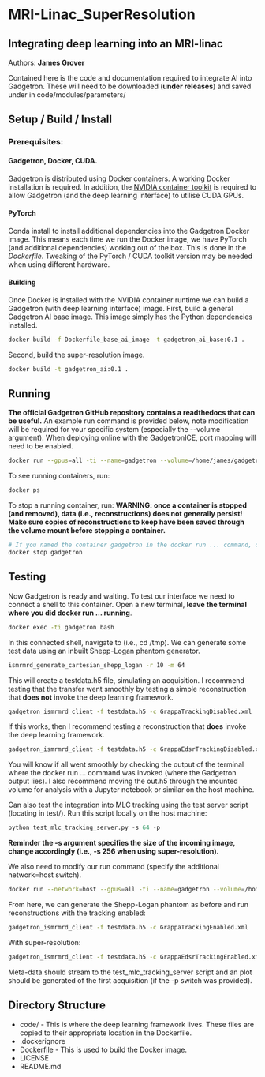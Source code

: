 # MRI-Linac_SuperResolution
## Integrating deep learning into an MRI-linac

Authors: **James Grover**

Contained here is the code and documentation required to integrate AI into Gadgetron. 
These will need to be downloaded (**under releases**) and saved under in code/modules/parameters/

## Setup / Build / Install
### Prerequisites:
#### Gadgetron, Docker, CUDA.
[Gadgetron](https://github.com/gadgetron/gadgetron) is distributed using Docker containers. A working Docker installation is required. In addition, the [NVIDIA container toolkit](https://docs.nvidia.com/datacenter/cloud-native/container-toolkit/install-guide.html) is required to allow Gadgetron (and the deep learning interface) to utilise CUDA GPUs. 

#### PyTorch
Conda install to install additional dependencies into the Gadgetron Docker image. This means each time we run the Docker image, we have PyTorch (and additional dependencies) working out of the box. This is done in the *Dockerfile*. Tweaking of the PyTorch / CUDA toolkit version may be needed when using different hardware.

#### Building
Once Docker is installed with the NVIDIA container runtime we can build a Gadgetron (with deep learning interface) image.
First, build a general Gadgetron AI base image. This image simply has the Python dependencies installed.
```sh
docker build -f Dockerfile_base_ai_image -t gadgetron_ai_base:0.1 .
```

Second, build the super-resolution image.
```sh
docker build -t gadgetron_ai:0.1 .
```

## Running
**The official Gadgetron GitHub repository contains a readthedocs that can be useful.** 
An example run command is provided below, note modification will be required for your specific system (especially the --volume argument). 
When deploying online with the GadgetronICE, port mapping will need to be enabled.

```sh
docker run --gpus=all -ti --name=gadgetron --volume=/home/james/gadgetron_data:/tmp/gadgetron_data --rm gadgetron_ai:0.1
```
To see running containers, run:
```sh
docker ps
```
To stop a running container, run: **WARNING: once a container is stopped (and removed), data (i.e., reconstructions) does not generally persist! Make sure copies of reconstructions to keep have been saved through the volume mount before stopping a container.**
```sh
# If you named the container gadgetron in the docker run ... command, otherwise use the container ID from docker ps.
docker stop gadgetron
```
## Testing
Now Gadgetron is ready and waiting. To test our interface we need to connect a shell to this container. Open a new terminal, **leave the terminal where you did docker run ... running**. 
```sh
docker exec -ti gadgetron bash
```
In this connected shell, navigate to (i.e., cd /tmp). We can generate some test data using an inbuilt Shepp-Logan phantom generator.
```sh
ismrmrd_generate_cartesian_shepp_logan -r 10 -m 64
```
This will create a testdata.h5 file, simulating an acquisition.
I recommend testing that the transfer went smoothly by testing a simple reconstruction that **does not** invoke the deep learning framework.
```sh
gadgetron_ismrmrd_client -f testdata.h5 -c GrappaTrackingDisabled.xml
```
If this works, then I recommend testing a reconstruction that **does** invoke the deep learning framework.
```sh
gadgetron_ismrmrd_client -f testdata.h5 -c GrappaEdsrTrackingDisabled.xml
```
You will know if all went smoothly by checking the output of the terminal where the docker run ... command was invoked (where the Gadgetron output lies).
I also recommend moving the out.h5 through the mounted volume for analysis with a Jupyter notebook or similar on the host machine.

Can also test the integration into MLC tracking using the test server script (locating in test/). 
Run this script locally on the host machine:
```python
python test_mlc_tracking_server.py -s 64 -p
```
**Reminder the -s argument specifies the size of the incoming image, change accordingly (i.e., -s 256 when using super-resolution).**

We also need to modify our run command (specify the additional network=host switch).

```sh
docker run --network=host --gpus=all -ti --name=gadgetron --volume=/home/james/gadgetron_data:/tmp/gadgetron_data --rm gadgetron_ai:0.1
```

From here, we can generate the Shepp-Logan phantom as before and run reconstructions with the tracking enabled:
```sh
gadgetron_ismrmrd_client -f testdata.h5 -c GrappaTrackingEnabled.xml
```

With super-resolution:
```sh
gadgetron_ismrmrd_client -f testdata.h5 -c GrappaEdsrTrackingEnabled.xml
```

Meta-data should stream to the test_mlc_tracking_server script and an plot should be generated of the first acquisition (if the -p switch was provided).

## Directory Structure
* code/ - This is where the deep learning framework lives. These files are copied to their appropriate location in the Dockerfile.
* .dockerignore
* Dockerfile - This is used to build the Docker image.
* LICENSE
* README.md
